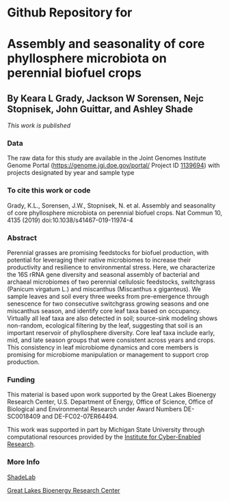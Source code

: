# Github Repository for
# Assembly and seasonality of core phyllosphere microbiota on perennial biofuel crops
## By Keara L Grady, Jackson W Sorensen, Nejc Stopnisek, John Guittar, and Ashley Shade


<i> This work is published </i>

### Data
The raw data for this study are available in the Joint Genomes Institute Genome Portal (https://genome.jgi.doe.gov/portal/ Project ID [1139694](https://genome.jgi.doe.gov/portal/SwiandphylliTags_FD/SwiandphylliTags_FD.info.html)) with projects designated by year and sample type


### To cite this work or code
Grady, K.L., Sorensen, J.W., Stopnisek, N. et al. Assembly and seasonality of core phyllosphere microbiota on perennial biofuel crops. Nat Commun 10, 4135 (2019) doi:10.1038/s41467-019-11974-4


### Abstract

Perennial grasses are promising feedstocks for biofuel production, with potential for leveraging their native microbiomes to increase their productivity and resilience to environmental stress. Here, we characterize the 16S rRNA gene diversity and seasonal assembly of bacterial and archaeal microbiomes of two perennial cellulosic feedstocks, switchgrass (Panicum virgatum L.) and miscanthus (Miscanthus x giganteus). We sample leaves and soil every three weeks from pre-emergence through senescence for two consecutive switchgrass growing seasons and one miscanthus season, and identify core leaf taxa based on occupancy. Virtually all leaf taxa are also detected in soil; source-sink modeling shows non-random, ecological filtering by the leaf, suggesting that soil is an important reservoir of phyllosphere diversity. Core leaf taxa include early, mid, and late season groups that were consistent across years and crops. This consistency in leaf microbiome dynamics and core members is promising for microbiome manipulation or management to support crop production.


### Funding
This material is based upon work supported by the Great Lakes Bioenergy Research Center, U.S. Department of Energy, Office of Science, Office of Biological and Environmental Research under Award Numbers DE-SC0018409 and DE-FC02-07ER64494.

This work was supported in part by Michigan State University through computational resources provided by the [Institute for Cyber-Enabled Research](https://icer.msu.edu/). 

### More Info
[ShadeLab](http://ashley17061.wixsite.com/shadelab/home)  

[Great Lakes Bioenergy Research Center](https://www.glbrc.org/)
